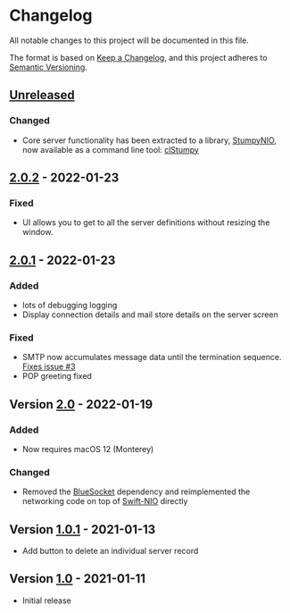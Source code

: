 # Changelog

All notable changes to this project will be documented in this file.

The format is based on [Keep a Changelog](https://keepachangelog.com/en/1.0.0/),
and this project adheres to [Semantic Versioning](https://semver.org/spec/v2.0.0.html).

## [Unreleased]

### Changed

* Core server functionality has been extracted to a library, [StumpyNIO], now available as a command line tool: [clStumpy]

## [2.0.2] - 2022-01-23

### Fixed

* UI allows you to get to all the server definitions without resizing the window.

## [2.0.1] - 2022-01-23

### Added

* lots of debugging logging
* Display connection details and mail store details on the server screen

### Fixed

* SMTP now accumulates message data until the termination sequence. [Fixes issue #3](https://github.com/sbeitzel/Stumpy/issues/3)
* POP greeting fixed


## Version [2.0] - 2022-01-19

### Added

* Now requires macOS 12 (Monterey)

### Changed

* Removed the [BlueSocket](https://github.com/Kitura/BlueSocket) dependency and reimplemented the networking code on top of [Swift-NIO](https://github.com/apple/swift-nio) directly


## Version [1.0.1] - 2021-01-13

* Add button to delete an individual server record


## Version [1.0] - 2021-01-11

* Initial release

[Unreleased]: https://github.com/sbeitzel/Stumpy/compare/2.0.2...HEAD
[2.0.2]: https://github.com/sbeitzel/Stumpy/compare/2.01...2.0.2
[2.0.1]: https://github.com/sbeitzel/Stumpy/compare/2.0...2.0.1
[2.0]: https://github.com/sbeitzel/Stumpy/compare/1.0.1...2.0
[1.0.1]: https://github.com/sbeitzel/Stumpy/compare/1.0...1.0.1
[1.0]: https://github.com/sbeitzel/Stumpy/releases/tag/1.0
[StumpyNIO]: https://github.com/sbeitzel/StumpyNIO
[clStumpy]: https://github.com/sbeitzel/clStumpy
